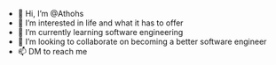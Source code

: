 - 👋 Hi, I’m @Athohs
- 👀 I’m interested in life and what it has to offer
- 🌱 I’m currently learning software engineering 
- 💞️ I’m looking to collaborate on becoming a better software engineer
- 📫 DM to reach me

<!---
Athohs/Athohs is a ✨ special ✨ repository because its `README.md` (this file) appears on your GitHub profile.
You can click the Preview link to take a look at your changes.
--->
